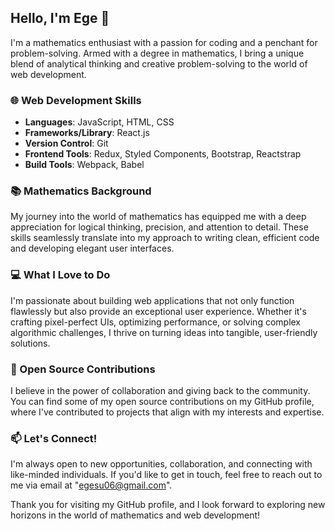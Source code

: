 ## Hello, I'm Ege 👋

I'm a mathematics enthusiast with a passion for coding and a penchant for problem-solving. Armed with a degree in mathematics, I bring a unique blend of analytical thinking and creative problem-solving to the world of web development.

### 🌐 Web Development Skills
- **Languages**: JavaScript, HTML, CSS
- **Frameworks/Library**: React.js
- **Version Control**: Git
- **Frontend Tools**: Redux, Styled Components, Bootstrap, Reactstrap
- **Build Tools**: Webpack, Babel

### 📚 Mathematics Background
My journey into the world of mathematics has equipped me with a deep appreciation for logical thinking, precision, and attention to detail. These skills seamlessly translate into my approach to writing clean, efficient code and developing elegant user interfaces.

### 💻 What I Love to Do
I'm passionate about building web applications that not only function flawlessly but also provide an exceptional user experience. Whether it's crafting pixel-perfect UIs, optimizing performance, or solving complex algorithmic challenges, I thrive on turning ideas into tangible, user-friendly solutions.

### 🌟 Open Source Contributions
I believe in the power of collaboration and giving back to the community. You can find some of my open source contributions on my GitHub profile, where I've contributed to projects that align with my interests and expertise.

### 📫 Let's Connect!
I'm always open to new opportunities, collaboration, and connecting with like-minded individuals. If you'd like to get in touch, feel free to reach out to me via email at "egesu06@gmail.com".

Thank you for visiting my GitHub profile, and I look forward to exploring new horizons in the world of mathematics and web development!
